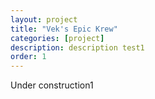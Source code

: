 ```yaml
---
layout: project
title: "Vek's Epic Krew"
categories: [project]
description: description test1
order: 1
---
```

Under construction1